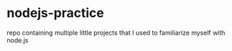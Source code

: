 # nodejs-practice
repo containing multiple little projects that I used to familiarize myself with node.js
